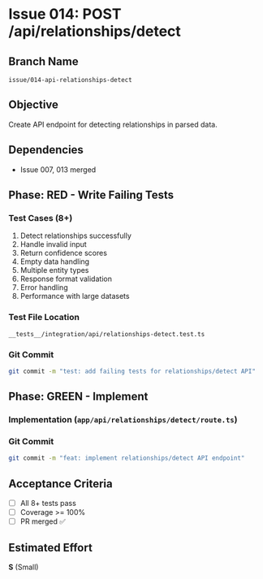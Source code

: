 # Issue 014: POST /api/relationships/detect

## Branch Name
`issue/014-api-relationships-detect`

## Objective
Create API endpoint for detecting relationships in parsed data.

## Dependencies
- Issue 007, 013 merged

## Phase: RED - Write Failing Tests

### Test Cases (8+)
1. Detect relationships successfully
2. Handle invalid input
3. Return confidence scores
4. Empty data handling
5. Multiple entity types
6. Response format validation
7. Error handling
8. Performance with large datasets

### Test File Location
`__tests__/integration/api/relationships-detect.test.ts`

### Git Commit
```bash
git commit -m "test: add failing tests for relationships/detect API"
```

## Phase: GREEN - Implement

### Implementation (`app/api/relationships/detect/route.ts`)

### Git Commit
```bash
git commit -m "feat: implement relationships/detect API endpoint"
```

## Acceptance Criteria
- [ ] All 8+ tests pass
- [ ] Coverage >= 100%
- [ ] PR merged ✅

## Estimated Effort
**S** (Small)
